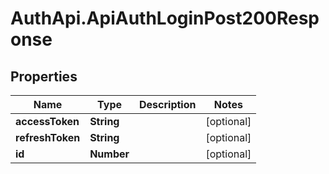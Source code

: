 # AuthApi.ApiAuthLoginPost200Response

## Properties

Name | Type | Description | Notes
------------ | ------------- | ------------- | -------------
**accessToken** | **String** |  | [optional] 
**refreshToken** | **String** |  | [optional] 
**id** | **Number** |  | [optional] 


